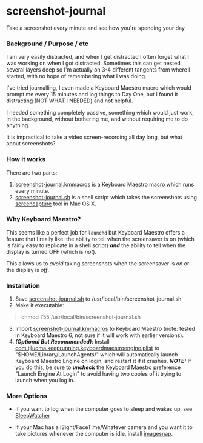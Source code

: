 screenshot-journal
==================

Take a screenshot every minute and see how you're spending your day

### Background / Purpose / etc ###

I am very easily distracted, and when I get distracted I often forget what I was working on when I got distracted. Sometimes this can get nested several layers deep so I'm actually on 3-4 different tangents from where I started, with no hope of remembering what I was doing.

I've tried journalling, I even made a Keyboard Maestro macro which would prompt me every 15 minutes and log things to Day One, but I found it distracting (NOT WHAT I NEEDED) and not helpful.

I needed something completely passive, something which would just work, in the background, without bothering me, and without requiring me to do anything.

It is impractical to take a video screen-recording all day long, but what about screenshots?

### How it works ###

There are two parts:

1. [screenshot-journal.kmmacros] is a Keyboard Maestro macro which runs every minute.
2. [screenshot-journal.sh] is a shell script which takes the screenshots using [screencapture] tool in Mac OS X.


### Why Keyboard Maestro? ###

This seems like a perfect job for `launchd` but Keyboard Maestro offers a feature that I really like: the ability to tell when the screensaver is on (which is fairly easy to replicate in a shell script) ***and*** the ability to tell when the display is turned OFF (which is *not*). 

This allows us to *avoid* taking screenshots when the screensaver is *on* or the display is *off*.

### Installation ###

1. Save [screenshot-journal.sh] to /usr/local/bin/screenshot-journal.sh
2. Make it executable: 
> chmod 755 /usr/local/bin/screenshot-journal.sh
3. Import [screenshot-journal.kmmacros] to Keyboard Maestro (note: tested in Keyboard Maestro 6, not sure if it will work with earlier versions).
4. ***(Optional But Recommended)***: Install [com.tjluoma.keeprunning.keyboardmaestroengine.plist] to 
"$HOME/Library/LaunchAgents/" which will automatically launch Keyboard Maestro Engine on login, and restart it if it crashes. ***NOTE:*** If you do this, be sure to ***uncheck*** the Keyboard Maestro preference "Launch Engine At Login" to avoid having two copies of it trying to launch when you log in.



### More Options ###

* If you want to log when the computer goes to sleep and wakes up, see [SleepWatcher] 

* If your Mac has a iSight/FaceTime/Whatever camera and you want it to take pictures whenever the computer is idle, install [imagesnap].








<!-- Reference Links -->




[screencapture]: http://developer.apple.com/library/mac/#documentation/Darwin/Reference/ManPages/man1/screencapture.1.html



[screenshot-journal.sh]: screenshot-journal.sh



[screenshot-journal.kmmacros]: screenshot-journal.kmmacros
 
[SleepWatcher]: http://www.bernhard-baehr.de/

[imagesnap]: http://iharder.sourceforge.net/current/macosx/imagesnap/

[com.tjluoma.keeprunning.keyboardmaestroengine.plist]: com.tjluoma.keeprunning.keyboardmaestroengine.plist
